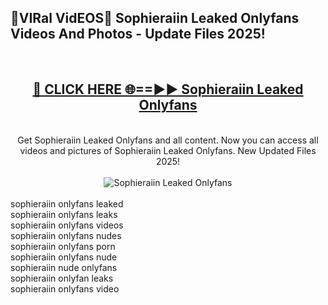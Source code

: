 <h2>🔴VIRal VidEOS🔴 Sophieraiin Leaked Onlyfans Videos And Photos - Update Files 2025!</h2>
<br>
<div align="center">
<h2><a href="https://virallinks.top/odZfE0" rel="nofollow">🔴 CLICK HERE 🌐==►► Sophieraiin Leaked Onlyfans</a></h2>
<br>
Get Sophieraiin Leaked Onlyfans and all content. Now you can access all videos and pictures of Sophieraiin Leaked Onlyfans. New Updated Files 2025!
<br>
<br>
<a href="https://virallinks.top/odZfE0" rel="nofollow" data-target="animated-image.originalLink"><img src="https://i.imgur.com/dJHk4Zq.gif)" alt="Sophieraiin Leaked Onlyfans" style="max-width: 100%; display: inline-block;" data-target="animated-image.originalImage"></a>
</div>
<br>
sophieraiin onlyfans leaked<br>
sophieraiin onlyfans leaks<br>
sophieraiin onlyfans videos<br>
sophieraiin onlyfans nudes<br>
sophieraiin onlyfans porn<br>
sophieraiin onlyfans nude<br>
sophieraiin nude onlyfans<br>
sophieraiin onlyfan leaks<br>
sophieraiin onlyfans video